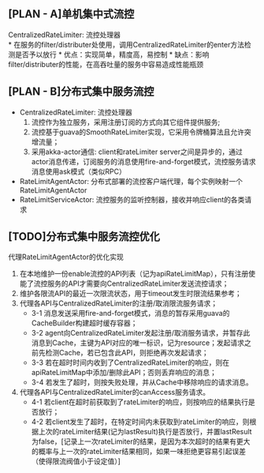 [PLAN - A]单机集中式流控
----------------------------------------------
CentralizedRateLimiter: 流控处理器<br />
    * 在服务的filter/distributer处使用，调用CentralizedRateLimiter的enter方法检测是否予以放行
    * 优点：实现简单，精度高，易控制
    * 缺点：影响filter/distributer的性能，在高吞吐量的服务中容易造成性能瓶颈


[PLAN - B]分布式集中服务流控
----------------------------------------------
* CentralizedRateLimiter: 流控处理器<br />
    1. 流控作为独立服务，采用注册订阅的方式向其它组件提供服务;
    2. 流控基于guava的SmoothRateLimiter实现，它采用令牌桶算法且允许突增流量；
    3. 采用akka-actor通信: client和rateLimiter server之间是异步的，通过actor消息传递，订阅服务的消息使用fire-and-forget模式，流控服务请求消息使用ask模式（类似RPC）
* RateLimitAgentActor: 分布式部署的流控客户端代理，每个实例映射一个RateLimitAgentActor
* RateLimitServiceActor: 流控服务的监听控制器，接收并响应client的各类请求

[TODO]分布式集中服务流控优化
----------------------------------------
代理RateLimitAgentActor的优化实现<br />
1. 在本地维护一份enable流控的API列表（记为apiRateLimitMap），只有注册使能了流控服务的API才需要向CentralizedRateLimiter发送流控请求；
2. 维护各限流API的最近一次限流状态，用于timeout发生时限流结果参考；
3. 代理各API与CentralizedRateLimiter的注册/取消限流服务请求；
    + 3-1 消息发送采用fire-and-forget模式，消息的暂存采用guava的CacheBuilder构建超时缓存容器；
    + 3-2 agent向CentralizedRateLimiter发起注册/取消服务请求，并暂存此消息到Cache，主键为API对应的唯一标识，记为resource；发起请求之前先检测Cache，若已包含此API，则拒绝再次发起请求；
    + 3-3 若在超时时间内收到了CentralizedRateLimiter的响应，则在apiRateLimitMap中添加/删除此API；否则丢弃响应的消息；
    + 3-4 若发生了超时，则按失败处理，并从Cache中移除响应的请求消息。
4. 代理各API与CentralizedRateLimiter的canAccess服务请求。
    + 4-1 若client在超时前获取到了rateLimiter的响应，则按响应的结果执行是否放行；
    + 4-2 若client发生了超时，在特定时间内未获取到rateLimiter的响应，则根据上次的rateLimiter结果(记为lastResult)执行是否放行，并置lastResult为false，[记录上一次rateLimiter的结果，是因为本次超时的结果有更大的概率与上一次的rateLimiter结果相同，如果一味拒绝更容易引起误差（使得限流阀值小于设定值）]

